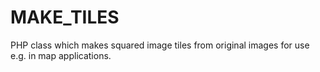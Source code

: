 # MAKE_TILES
PHP class which makes squared image tiles from original images for use e.g. in map applications.
